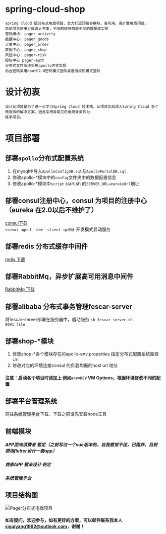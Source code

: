 # spring-cloud-shop
    spring cloud 版分布式电商项目，全力打造顶级多模块，高可用，高扩展电商项目。
    目前项目使用分库设计方案，不同的模块依赖不同的数据库实例
    营销模块: pager_activity 
    数据中心: pager_goods 
    订单中心: pager_order 
    数据中心: pager_shop 
    风控中心: pager-risk 
    授权中心 pager-auth
    分布式文件系统采用apollo方式实现
    后台登陆采用oauth2.0密码模式登陆或者授权码模式登陆
# 设计初衷
    设计此项目是为了进一步学习Spring Cloud 技术栈。从项目实战深入Spring Cloud 各个微服务的解决方案。因此采用最常见的电商业务作为
    练手项目。
# 项目部署
## 部署<code>apollo</code>分布式配置系统
1. 在mysql中导入<code>ApolloConfigDB.sql</code>与<code>ApolloPortalDB.sql</code>
2. 修改apollo-*模块中的<code>config</code>文件夹中的数据配置信息
3. 修改apollo-*模块中<code>script</code> start.sh 的<code>SERVER_URL=eurakeUrl</code>地址

## 部署consul注册中心，consul 为项目的注册中心（eureka 在2.0以后不维护了）
   [consul下载](https://www.consul.io/downloads.html) <br />
   <code>consul agent -dev -client ip地址</code> 开发模式启动服务

## 部署redis 分布式缓存中间件
   [redis 下载](https://redis.io/download)

## 部署RabbitMq，异步扩展高可用消息中间件
   [RabbitMq 下载](https://www.rabbitmq.com/)

## 部署alibaba 分布式事务管理fescar-server
   将fescar-server部署在服务器中，启动服务 <code>sh fescar-server.sh 8091 file</code>
   
## 部署shop-*模块
   1. 修改shop-*各个模块存在的apollo-env.properties 指定分布式配置系统路径Url 
   2. 修改对应的环境连接consul 的负载均衡的host url 地址   
   
#### 注意：启动各个项目时请加上 例如<code>env=DEV</code> VM Options，根据环境修改不同的配置

## 部署平台管理系统
   前往[系统管理平台](https://github.com/SiGuiyang/vue-shop-admin.git)下载，下载之前请先安装node工具


## 前端模块
##### APP面向消费者 暂定（之前写过一个vue版本的，自我感觉不佳，已抛弃，目前想用flutter设计一套app）<br/>
##### 商家APP 暂未设计 待定 <br />
##### [系统管理平台](https://github.com/SiGuiyang/vue-shop-admin.git)
## 项目结构图
![Pager分布式电商项目](https://github.com/SiGuiyang/spring-cloud-shop/blob/master/images/pager_shop.jpg "Pager分布式电商项目")

#### 如有疑问，欢迎参与，如有更好的方案，可以邮件联系我本人**siguiyang1992@outlook.com**，谢谢！
